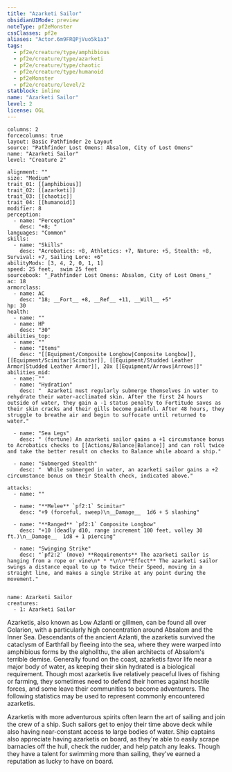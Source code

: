 ```yaml
---
title: "Azarketi Sailor"
obsidianUIMode: preview
noteType: pf2eMonster
cssClasses: pf2e
aliases: "Actor.6m9FRQPjVuo5k1a3" 
tags:
  - pf2e/creature/type/amphibious
  - pf2e/creature/type/azarketi
  - pf2e/creature/type/chaotic
  - pf2e/creature/type/humanoid
  - pf2eMonster
  - pf2e/creature/level/2
statblock: inline
name: "Azarketi Sailor"
level: 2
license: OGL
---
```


```statblock
columns: 2
forcecolumns: true
layout: Basic Pathfinder 2e Layout
source: "Pathfinder Lost Omens: Absalom, City of Lost Omens"
name: "Azarketi Sailor"
level: "Creature 2"

alignment: ""
size: "Medium"
trait_01: [[amphibious]]
trait_02: [[azarketi]]
trait_03: [[chaotic]]
trait_04: [[humanoid]]
modifier: 8
perception:
  - name: "Perception"
    desc: "+8; "
languages: "Common"
skills:
  - name: "Skills"
    desc: "Acrobatics: +8, Athletics: +7, Nature: +5, Stealth: +8, Survival: +7, Sailing Lore: +6"
abilityMods: [3, 4, 2, 0, 1, 1]
speed: 25 feet,  swim 25 feet
sourcebook: "_Pathfinder Lost Omens: Absalom, City of Lost Omens_"
ac: 18
armorclass:
  - name: AC
    desc: "18; __Fort__ +8, __Ref__ +11, __Will__ +5"
hp: 30
health:
  - name: ""
  - name: HP
    desc: "30"
abilities_top:
  - name: ""
  - name: "Items"
    desc: "[[Equipment/Composite Longbow|Composite Longbow]], [[Equipment/Scimitar|Scimitar]], [[Equipment/Studded Leather Armor|Studded Leather Armor]], 20x [[Equipment/Arrows|Arrows]]"
abilities_mid:
  - name: ""
  - name: "Hydration"
    desc: "  Azarketi must regularly submerge themselves in water to rehydrate their water-acclimated skin. After the first 24 hours outside of water, they gain a -1 status penalty to Fortitude saves as their skin cracks and their gills become painful. After 48 hours, they struggle to breathe air and begin to suffocate until returned to water."

  - name: "Sea Legs"
    desc: " (fortune) An azarketi sailor gains a +1 circumstance bonus to Acrobatics checks to [[Actions/Balance|Balance]] and can roll twice and take the better result on checks to Balance while aboard a ship."

  - name: "Submerged Stealth"
    desc: "  While submerged in water, an azarketi sailor gains a +2 circumstance bonus on their Stealth check, indicated above."

attacks:
  - name: ""

  - name: "**Melee** `pf2:1` Scimitar"
    desc: "+9 (forceful, sweep)\n__Damage__  1d6 + 5 slashing"

  - name: "**Ranged** `pf2:1` Composite Longbow"
    desc: "+10 (deadly d10, range increment 100 feet, volley 30 ft.)\n__Damage__  1d8 + 1 piercing"

  - name: "Swinging Strike"
    desc: "`pf2:2` (move) **Requirements** The azarketi sailor is hanging from a rope or vine\n* * *\n\n**Effect** The azarketi sailor swings a distance equal to up to twice their Speed, moving in a straight line, and makes a single Strike at any point during the movement."
 
```

```encounter-table
name: Azarketi Sailor
creatures:
  - 1: Azarketi Sailor
```



Azarketis, also known as Low Azlanti or gillmen, can be found all over Golarion, with a particularly high concentration around Absalom and the Inner Sea. Descendants of the ancient Azlanti, the azarketis survived the cataclysm of Earthfall by fleeing into the sea, where they were warped into amphibious forms by the alghollthu, the alien architects of Absalom's terrible demise. Generally found on the coast, azarketis favor life near a major body of water, as keeping their skin hydrated is a biological requirement. Though most azarketis live relatively peaceful lives of fishing or farming, they sometimes need to defend their homes against hostile forces, and some leave their communities to become adventurers. The following statistics may be used to represent commonly encountered azarketis.

Azarketis with more adventurous spirits often learn the art of sailing and join the crew of a ship. Such sailors get to enjoy their time above deck while also having near-constant access to large bodies of water. Ship captains also appreciate having azarketis on board, as they're able to easily scrape barnacles off the hull, check the rudder, and help patch any leaks. Though they have a talent for swimming more than sailing, they've earned a reputation as lucky to have on board.
